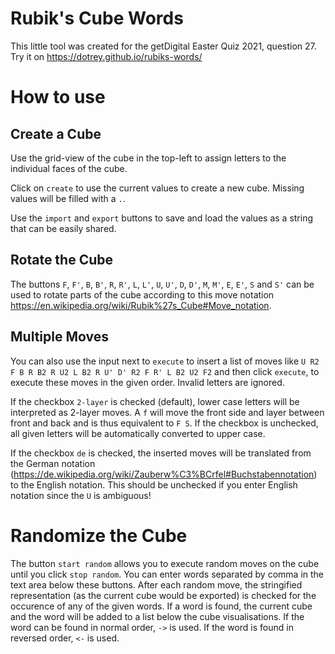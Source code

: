 # Rubik's Cube Words
This little tool was created for the getDigital Easter Quiz 2021, question 27. Try it on https://dotrey.github.io/rubiks-words/

# How to use

## Create a Cube 
Use the grid-view of the cube in the top-left to assign letters to the individual faces of the cube.

Click on `create` to use the current values to create a new cube. Missing values will be filled with a `.`.

Use the `import` and `export` buttons to save and load the values as a string that can be easily shared.

## Rotate the Cube
The buttons `F`, `F'`, `B`, `B'`, `R`, `R'`, `L`, `L'`, `U`, `U'`, `D`, `D'`, `M`, `M'`, `E`, `E'`, `S` and `S'` can be used to rotate parts of the cube according to this move notation https://en.wikipedia.org/wiki/Rubik%27s_Cube#Move_notation.

## Multiple Moves
You can also use the input next to `execute` to insert a list of moves like `U R2 F B R B2 R U2 L B2 R U' D' R2 F R' L B2 U2 F2` and then click `execute`, to execute these moves in the given order. Invalid letters are ignored.

If the checkbox `2-layer` is checked (default), lower case letters will be interpreted as 2-layer moves. A `f` will move the front side and layer between front and back and is thus equivalent to `F S`. If the checkbox is unchecked, all given letters will be automatically converted to upper case.

If the checkbox `de` is checked, the inserted moves will be translated from the German notation (https://de.wikipedia.org/wiki/Zauberw%C3%BCrfel#Buchstabennotation) to the English notation. This should be unchecked if you enter English notation since the `U` is ambiguous!

# Randomize the Cube
The button `start random` allows you to execute random moves on the cube until you click `stop random`. You can enter words separated by comma in the text area below these buttons. After each random move, the stringified representation (as the current cube would be exported) is checked for the occurence of any of the given words. If a word is found, the current cube and the word will be added to a list below the cube visualisations. If the word can be found in normal order, `->` is used. If the word is found in reversed order, `<-` is used.